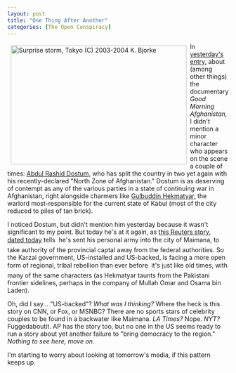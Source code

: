 ```yaml
---
layout: post
title: "One Thing After Another"
categories: [The Open Conspiracy]
---
```

<a href="/photo/journal/tBurst.html"><img src="http://www.botzilla.com/bpix/tBurst.jpg" width=400 height=271 border=0 hspace=8 vspace=6 align="left" title="Surprise storm, Tokyo (C) 2003-2004 K. Bjorke"></a>In <a href="/blog/archives/000304.html">yesterday's entry,</a> about (among other things) the documentary <i>Good Morning Afghanistan,</i> I didn't mention a minor character who appears on the scene a couple of times: <a href="http://en.wikipedia.org/wiki/Abdul_Rashid_Dostum" target="linkframe">Abdul Rashid Dostum,</a> who has split the country in two yet again with his recently-declared "North Zone of Afghanistan." Dostum is as deserving of contempt as any of the various parties in a state of continuing war in Afghanistan, right alongside charmers like <a href="http://en.wikipedia.org/wiki/Gulbuddin_Hekmatyar" target="linkframe">Gulbuddin Hekmatyar,</a> the warlord most-responsible for the current state of Kabul (most of the city reduced to piles of tan brick).

I noticed Dostum, but didn't mention him yesterday because it wasn't significant to my point. But today he's at it again, as <a href="http://story.news.yahoo.com/news?tmpl=story&cid=586&ncid=586&e=6&u=/nm/20040408/wl_nm/afghan_dc" target="reuters">this Reuters story, dated today</a> tells &#151; he's sent his personal army into the city of Maimana, to take authority of the provincial captal away from the federal authorities. So the Karzai government, US-installed and US-backed, is facing a more open form of regional, tribal rebellion than ever before &#151; it's just like old times, with many of the same characters (as Hekmatyar taunts from the Pakistani frontier sidelines, perhaps in the company of Mullah Omar and Osama bin Laden).

Oh, did I say... "US-backed"? <i>What was I thinking?</i> Where the heck is this story on CNN, or Fox, or MSNBC? There are no sports stars of celebrity couples to be found in a backwater like Maimana. <i>LA Times?</i> Nope. <i>NYT?</i> Fuggedaboutit. AP has the story too, but no one in the US seems ready to run a story about yet another failure to "bring democracy to the region." <i>Nothing to see here, move on.</i>

I'm starting to worry about looking at tomorrow's media, if this pattern keeps up.


